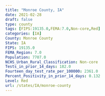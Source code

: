 ```yaml
---
title: "Monroe County, IA"
date: 2021-02-28
draft: false
type: county
tags: [FIPS:19135.0,FEMA:7.0,Non-core,Red]
categories: [IA]
County: Monroe County
State: IA
FIPS: 19135.0
FEMA_Region: 7.0
Population: 7707.0
NCHS_Urban_Rural_Classification: Non-core
Tests_in_prior_14_days: 182.0
Fourteen_day_test_rate_per_100000: 2361.0
Percent_Positivity_in_prior_14_days: 0.132
Level: Red
url: /states/IA/monroe-county
---
```



